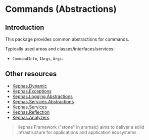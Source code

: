 ﻿# Commands (Abstractions)

## Introduction
This package provides common abstractions for commands.

Typically used areas and classes/interfaces/services:
* `CommandInfo`, `IArgs`, `Args`.

## Other resources

* [Kephas.Dynamic](https://www.nuget.org/packages/Kephas.Dynamic)
* [Kephas.Exceptions](https://www.nuget.org/packages/Kephas.Exceptions)
* [Kephas.Logging.Abstractions](https://www.nuget.org/packages/Kephas.Logging.Abstractions)
* [Kephas.Services.Abstractions](https://www.nuget.org/packages/Kephas.Services.Abstractions)
* [Kephas.Services](https://www.nuget.org/packages/Kephas.Services)
* [Kephas.Reflection](https://www.nuget.org/packages/Kephas.Reflection)
* [Kephas.Analyzers](https://www.nuget.org/packages/Kephas.Analyzers)

> Kephas Framework ("stone" in aramaic) aims to deliver a solid infrastructure for applications and application ecosystems.

